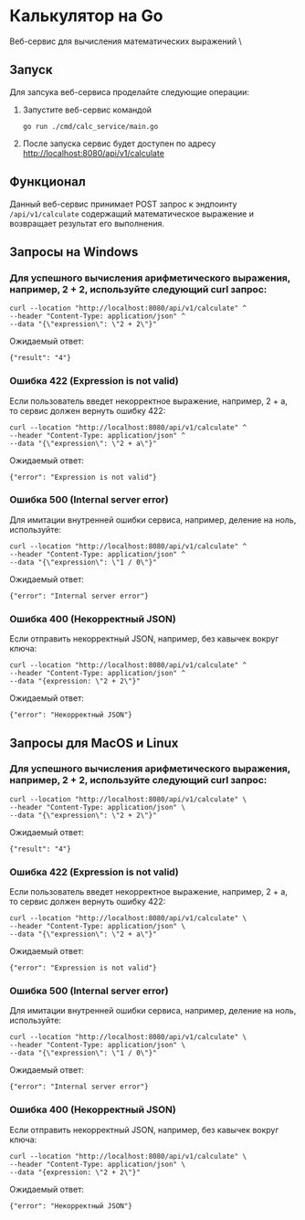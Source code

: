 # Калькулятор на Go
Веб-сервис для вычисления математических выражений
\

## Запуск
Для запсука веб-сервиса проделайте следующие операции:

1. Запустите веб-сервис командой
    ```
    go run ./cmd/calc_service/main.go
    ```

2. После запуска сервис будет доступен по адресу [http://localhost:8080/api/v1/calculate](http://localhost:8080/api/v1/calculate)

## Функционал
Данный веб-сервис принимает POST запрос к эндпоинту `/api/v1/calculate` содержащий математическое выражение и возвращает результат его выполнения.


## Запросы на Windows

### Для успешного вычисления арифметического выражения, например, 2 + 2, используйте следующий curl запрос:
```
curl --location "http://localhost:8080/api/v1/calculate" ^
--header "Content-Type: application/json" ^
--data "{\"expression\": \"2 + 2\"}"
```
Ожидаемый ответ:
```
{"result": "4"}
```
### Ошибка 422 (Expression is not valid)
Если пользователь введет некорректное выражение, например, 2 + a, то сервис должен вернуть ошибку 422:
```
curl --location "http://localhost:8080/api/v1/calculate" ^
--header "Content-Type: application/json" ^
--data "{\"expression\": \"2 + a\"}"
```

Ожидаемый ответ:
```
{"error": "Expression is not valid"}
```
### Ошибка 500 (Internal server error)
Для имитации внутренней ошибки сервиса, например, деление на ноль, используйте:
```
curl --location "http://localhost:8080/api/v1/calculate" ^
--header "Content-Type: application/json" ^
--data "{\"expression\": \"1 / 0\"}"
```

Ожидаемый ответ:
```
{"error": "Internal server error"}
```

###  Ошибка 400 (Некорректный JSON)
Если отправить некорректный JSON, например, без кавычек вокруг ключа:
```
curl --location "http://localhost:8080/api/v1/calculate" ^
--header "Content-Type: application/json" ^
--data "{expression: \"2 + 2\"}"
```
Ожидаемый ответ:
```
{"error": "Некорректный JSON"}
```

## Запросы для MacOS и Linux

### Для успешного вычисления арифметического выражения, например, 2 + 2, используйте следующий curl запрос:
```
curl --location "http://localhost:8080/api/v1/calculate" \
--header "Content-Type: application/json" \
--data "{\"expression\": \"2 + 2\"}"
```
Ожидаемый ответ:
```
{"result": "4"}
```
### Ошибка 422 (Expression is not valid)
Если пользователь введет некорректное выражение, например, 2 + a, то сервис должен вернуть ошибку 422:
```
curl --location "http://localhost:8080/api/v1/calculate" \
--header "Content-Type: application/json" \
--data "{\"expression\": \"2 + a\"}"
```

Ожидаемый ответ:
```
{"error": "Expression is not valid"}
```
### Ошибка 500 (Internal server error)
Для имитации внутренней ошибки сервиса, например, деление на ноль, используйте:
```
curl --location "http://localhost:8080/api/v1/calculate" \
--header "Content-Type: application/json" \
--data "{\"expression\": \"1 / 0\"}"
```

Ожидаемый ответ:
```
{"error": "Internal server error"}
```

###  Ошибка 400 (Некорректный JSON)
Если отправить некорректный JSON, например, без кавычек вокруг ключа:
```
curl --location "http://localhost:8080/api/v1/calculate" \
--header "Content-Type: application/json" \
--data "{expression: \"2 + 2\"}"
```
Ожидаемый ответ:
```
{"error": "Некорректный JSON"}
```
